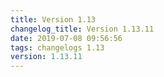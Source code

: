 ```yaml
---
title: Version 1.13
changelog_title: Version 1.13.11
date: 2019-07-08 09:56:56 
tags: changelogs 1.13
version: 1.13.11
---
```

<script src="https://gist.github.com/spinnaker-release/5a0199c148826b688ffad5949e050654.js"/>